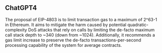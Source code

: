 ## ChatGPT4

The proposal of EIP-4803 is to limit transaction gas to a maximum of 2^63-1 in Ethereum. It aims to mitigate the harm caused by potential quadratic-complexity DoS attacks that rely on calls by limiting the de-facto maximum call stack depth to ~340 (down from ~1024). Additionally, it recommends a gas limit increase to preserve the de-facto transactions-per-second processing capability of the system for average contracts.
